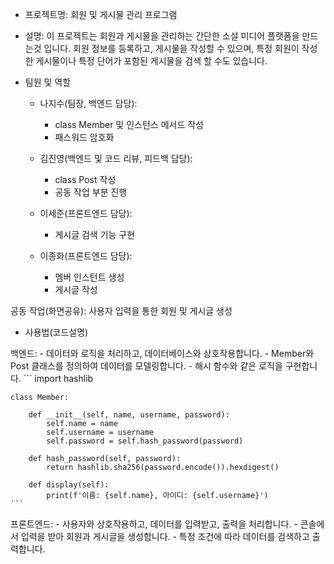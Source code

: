 - 프로젝트명: 회원 및 게시물 관리 프로그램

- 설명: 이 프로젝트는 회원과 게시물을 관리하는 간단한 소설 미디어 플랫폼을 만드는것 입니다. 회원 정보를 등록하고, 게시물을 작성할 수 있으며, 특정 회원이 작성한 게시물이나 특정 단어가 포함된 게시물을 검색 할 수도 있습니다. 


- 팀원 및 역할

    - 나지수(팀장, 백엔드 담당):
        - class Member 및 인스턴스 메서드 작성
        - 패스워드 암호화

    - 김진영(백엔드 및 코드 리뷰, 피드백 담당):
        - class Post 작성
        - 공동 작업 부분 진행

    - 이세준(프론트엔드 담당):
        - 게시글 검색 기능 구현

    - 이종화(프론트엔드 담당):
        - 멤버 인스턴트 생성
        - 게시글 작성

공동 작업(화면공유): 사용자 입력을 통한 회원 및 게시글 생성

- 사용법(코드설명)

백엔드:
    - 데이터와 로직을 처리하고, 데이터베이스와 상호작용합니다.
    - Member와 Post 클래스를 정의하여 데이터를 모델링합니다.
    - 해시 함수와 같은 로직을 구현합니다.
    ```
    import hashlib

    class Member:

        def __init__(self, name, username, password):
            self.name = name
            self.username = username
            self.password = self.hash_password(password)

        def hash_password(self, password):
            return hashlib.sha256(password.encode()).hexdigest() 

        def display(self):
            print(f'이름: {self.name}, 아이디: {self.username}')
    ```


프론트엔드:
    - 사용자와 상호작용하고, 데이터를 입력받고, 출력을 처리합니다.
    - 콘솔에서 입력을 받아 회원과 게시글을 생성합니다.
    - 특정 조건에 따라 데이터를 검색하고 출력합니다.